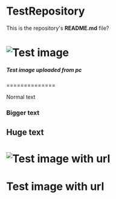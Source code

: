 TestRepository
==============
This is the repository's **README.md** file?


![Test image](wireframerender3.jpg17139e8d-97fd-407b-807e-66fec2cdbbeeLarge.jpg)
==============
<h5>Test image uploaded from pc</h5>
==============

Normal text
<h3>Bigger text</h3>
<h2>Huge text</h2>

![Test image with url](http://i.imgur.com/U82Xd5d.png)
==============
Test image with url
==============
